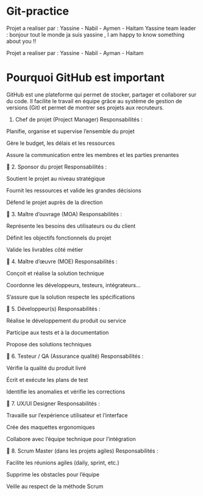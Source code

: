 # Git-practice

Projet a realiser par : Yassine - Nabil - Aymen - Haitam
Yassine team leader : 
bonjour tout le monde ja suis yassine , I am happy to know something about you !!

Projet a realiser par : Yassine - Nabil - Ayman - Haitam
# Pourquoi GitHub est important
GitHub est une plateforme qui permet de stocker, partager et collaborer sur du code. Il facilite le travail en équipe grâce au système de gestion de versions (Git) et permet de montrer ses projets aux recruteurs.


1. Chef de projet (Project Manager)
Responsabilités :

Planifie, organise et supervise l’ensemble du projet

Gère le budget, les délais et les ressources

Assure la communication entre les membres et les parties prenantes

🔹 2. Sponsor du projet
Responsabilités :

Soutient le projet au niveau stratégique

Fournit les ressources et valide les grandes décisions

Défend le projet auprès de la direction

🔹 3. Maître d’ouvrage (MOA)
Responsabilités :

Représente les besoins des utilisateurs ou du client

Définit les objectifs fonctionnels du projet

Valide les livrables côté métier

🔹 4. Maître d’œuvre (MOE)
Responsabilités :

Conçoit et réalise la solution technique

Coordonne les développeurs, testeurs, intégrateurs…

S’assure que la solution respecte les spécifications

🔹 5. Développeur(s)
Responsabilités :

Réalise le développement du produit ou service

Participe aux tests et à la documentation

Propose des solutions techniques

🔹 6. Testeur / QA (Assurance qualité)
Responsabilités :

Vérifie la qualité du produit livré

Écrit et exécute les plans de test

Identifie les anomalies et vérifie les corrections

🔹 7. UX/UI Designer
Responsabilités :

Travaille sur l’expérience utilisateur et l’interface

Crée des maquettes ergonomiques

Collabore avec l’équipe technique pour l’intégration

🔹 8. Scrum Master (dans les projets agiles)
Responsabilités :

Facilite les réunions agiles (daily, sprint, etc.)

Supprime les obstacles pour l’équipe

Veille au respect de la méthode Scrum

